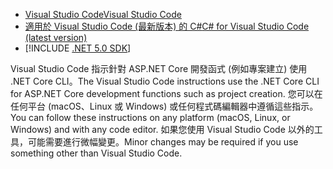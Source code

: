 * [<span data-ttu-id="8c226-101">Visual Studio Code</span><span class="sxs-lookup"><span data-stu-id="8c226-101">Visual Studio Code</span></span>](https://code.visualstudio.com/download)
* [<span data-ttu-id="8c226-102">適用於 Visual Studio Code (最新版本) 的 C#</span><span class="sxs-lookup"><span data-stu-id="8c226-102">C# for Visual Studio Code (latest version)</span></span>](https://marketplace.visualstudio.com/items?itemName=ms-dotnettools.csharp)
* [!INCLUDE [.NET 5.0 SDK](~/includes/5.0-SDK.md)]

<span data-ttu-id="8c226-103">Visual Studio Code 指示針對 ASP.NET Core 開發函式 (例如專案建立) 使用 .NET Core CLI。</span><span class="sxs-lookup"><span data-stu-id="8c226-103">The Visual Studio Code instructions use the .NET Core CLI for ASP.NET Core development functions such as project creation.</span></span> <span data-ttu-id="8c226-104">您可以在任何平台 (macOS、Linux 或 Windows) 或任何程式碼編輯器中遵循這些指示。</span><span class="sxs-lookup"><span data-stu-id="8c226-104">You can follow these instructions on any platform (macOS, Linux, or Windows) and with any code editor.</span></span> <span data-ttu-id="8c226-105">如果您使用 Visual Studio Code 以外的工具，可能需要進行微幅變更。</span><span class="sxs-lookup"><span data-stu-id="8c226-105">Minor changes may be required if you use something other than Visual Studio Code.</span></span>
